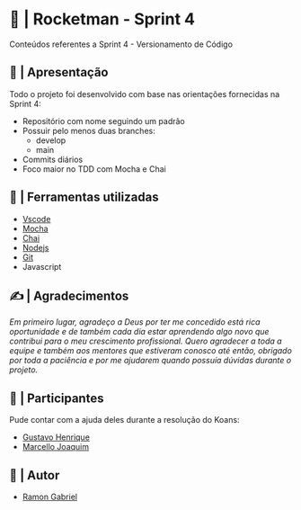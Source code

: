 # 🚀 | Rocketman - Sprint 4 

Conteúdos referentes a Sprint 4 - Versionamento de Código

## 📖 | Apresentação

Todo o projeto foi desenvolvido com base nas orientações fornecidas na Sprint 4:

* Repositório com nome seguindo um padrão
* Possuir pelo menos duas branches:
  * develop
  * main
* Commits diários
* Foco maior no TDD com Mocha e Chai

## 🔧 | Ferramentas utilizadas

* [Vscode](https://code.visualstudio.com/download) 
* [Mocha](https://mochajs.org)
* [Chai](https://www.chaijs.com/)
* [Nodejs](https://nodejs.org/en/download/) 
* [Git](https://git-scm.com/downloads)
* Javascript


## ✍️ | Agradecimentos

*Em primeiro lugar, agradeço a Deus por ter me concedido está rica oportunidade e de também
cada dia estar aprendendo algo novo que contribui para o meu crescimento profissional. Quero
agradecer a toda a equipe e também aos mentores que estiveram conosco até então, obrigado por
toda a paciência e por me ajudarem quando possuía dúvidas durante o projeto.*

## 🤝 | Participantes

Pude contar com a ajuda deles durante a resolução do Koans:

* [Gustavo Henrique](https://github.com/gustavo325)
* [Marcello Joaquim](https://github.com/marcellojoaquim)

## 👨 | Autor

* [Ramon Gabriel](https://www.linkedin.com/in/ramon-gabriel-batista-chaves-b42a27232/)

